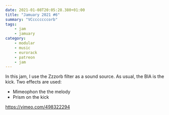 ```yaml
---
date: 2021-01-08T20:05:28.380+01:00
title: "Jamuary 2021 #6"
summary: "VCcccccccorb"
tags:
    - jam
    - jamuary
category:
    - modular
    - music
    - eurorack
    - patreon
    - jam
---
```

In this jam, I use the Zzzorb filter as a sound source. As usual, the BIA is the
kick.
Two effects are used:
- Mimeophon the the melody
- Prism on the kick

https://vimeo.com/498322294
